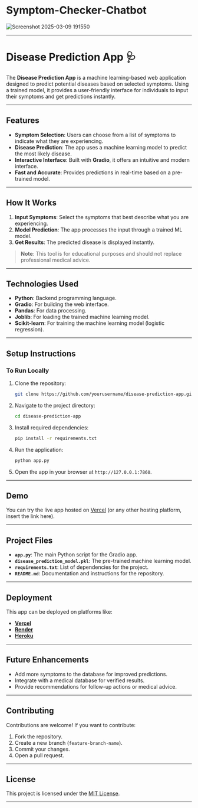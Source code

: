 # Symptom-Checker-Chatbot
![Screenshot 2025-03-09 191550](https://github.com/user-attachments/assets/225fce6e-11cb-4e46-b06c-f3d5bcf8f031)


---

# **Disease Prediction App 🩺**

The **Disease Prediction App** is a machine learning-based web application designed to predict potential diseases based on selected symptoms. Using a trained model, it provides a user-friendly interface for individuals to input their symptoms and get predictions instantly.

---

## **Features**

- **Symptom Selection**: Users can choose from a list of symptoms to indicate what they are experiencing.
- **Disease Prediction**: The app uses a machine learning model to predict the most likely disease.
- **Interactive Interface**: Built with **Gradio**, it offers an intuitive and modern interface.
- **Fast and Accurate**: Provides predictions in real-time based on a pre-trained model.

---

## **How It Works**

1. **Input Symptoms**: Select the symptoms that best describe what you are experiencing.
2. **Model Prediction**: The app processes the input through a trained ML model.
3. **Get Results**: The predicted disease is displayed instantly.

> **Note**: This tool is for educational purposes and should not replace professional medical advice.

---

## **Technologies Used**

- **Python**: Backend programming language.
- **Gradio**: For building the web interface.
- **Pandas**: For data processing.
- **Joblib**: For loading the trained machine learning model.
- **Scikit-learn**: For training the machine learning model (logistic regression).

---

## **Setup Instructions**

### **To Run Locally**

1. Clone the repository:
   ```bash
   git clone https://github.com/yourusername/disease-prediction-app.git
   ```
2. Navigate to the project directory:
   ```bash
   cd disease-prediction-app
   ```
3. Install required dependencies:
   ```bash
   pip install -r requirements.txt
   ```
4. Run the application:
   ```bash
   python app.py
   ```
5. Open the app in your browser at `http://127.0.0.1:7860`.

---

## **Demo**

You can try the live app hosted on [Vercel](https://vercel.app/) (or any other hosting platform, insert the link here).

---

## **Project Files**

- **`app.py`**: The main Python script for the Gradio app.
- **`disease_prediction_model.pkl`**: The pre-trained machine learning model.
- **`requirements.txt`**: List of dependencies for the project.
- **`README.md`**: Documentation and instructions for the repository.

---

## **Deployment**

This app can be deployed on platforms like:

- **[Vercel](https://vercel.com/)**
- **[Render](https://render.com/)**
- **[Heroku](https://www.heroku.com/)**

---

## **Future Enhancements**

- Add more symptoms to the database for improved predictions.
- Integrate with a medical database for verified results.
- Provide recommendations for follow-up actions or medical advice.

---

## **Contributing**

Contributions are welcome! If you want to contribute:

1. Fork the repository.
2. Create a new branch (`feature-branch-name`).
3. Commit your changes.
4. Open a pull request.

---

## **License**

This project is licensed under the [MIT License](LICENSE).

---


